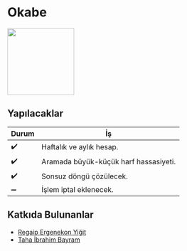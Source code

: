 Okabe
===================

<img src="http://i65.tinypic.com/2330xv.jpg" width="150" align="middle">


Yapılacaklar
-------------
Durum     											| İş
-------- 												| ---
:heavy_check_mark: | Haftalık ve aylık hesap.
:heavy_check_mark:    | Aramada büyük-küçük harf hassasiyeti.
:heavy_check_mark:     | Sonsuz döngü çözülecek.
:heavy_minus_sign: | İşlem iptal eklenecek.

Katkıda Bulunanlar
------------------
- [Regaip Ergenekon Yiğit](https://www.github.com/ergenekonyigit)
- [Taha İbrahim Bayram](https://www.github.com/lacriment)
